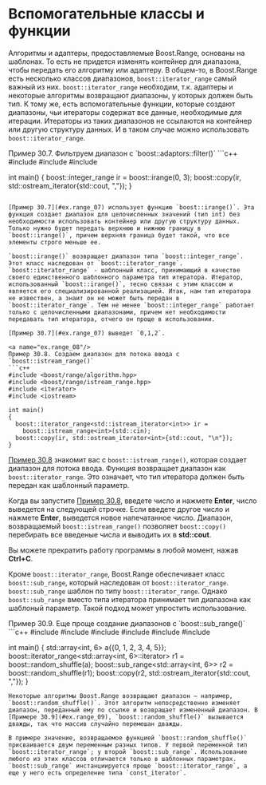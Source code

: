 # Вспомогательные классы и функции

Алгоритмы и адаптеры, предоставляемые Boost.Range, основаны на шаблонах. То есть не придется изменять контейнер для диапазона, чтобы передать его алгоритму или адаптеру. В общем-то, в Boost.Range есть несколько классов диапазонов, `boost::iterator_range` самый важный из них. `boost::iterator_range` необходим, т.к. адаптеры и некоторые алгоритмы возвращают диапазоны, у которых должен быть тип. К тому же, есть вспомогательные функции, которые создают диапазоны, чьи итераторы содержат все данные, необходимые для итерации. Итераторы из таких диапазонов не ссылаются на контейнер или другую структуру данных. И в таком случае можно использовать `boost::iterator_range`.

<a name="ex.range_07"/>
 Пример 30.7. Фильтруем диапазон с `boost::adaptors::filter()`
```c++
#include <boost/range/algorithm.hpp>
#include <boost/range/irange.hpp>
#include <iostream>

int main()
{
  boost::integer_range<int> ir = boost::irange(0, 3);
  boost::copy(ir, std::ostream_iterator<int>{std::cout, ","});
}
```

[Пример 30.7](#ex.range_07) использует функцию `boost::irange()`. Эта функция создает диапазон для целочисленных значений (тип int) без необходимости использовать контейнер или другую структуру данных. Только нужно будет передать верхнюю и нижнюю границу в `boost::irange()`, причем верхняя граница будет такой, что все элементы строго меньше ее.

`boost::irange()` возвращает диапазон типа `boost::integer_range`. Этот класс наследован от `boost::iterator_range`. `boost::iterator_range` - шаблонный класс, принимающий в качестве своего единственного шаблонного параметра тип итератора. Итератор, использованный `boost::irange()`, тесно связан с этим классом и является его специализированной реализацией. Итак, нам тип итератора не извествен, а знаит он не может быть передан в `boost::iterator_range`. Тем не менее `boost::integer_range` работает только с целочисленными диапазонами, причем нет необходимости передавать тип итератора, отчего он проще в использовании.

[Пример 30.7](#ex.range_07) выведет `0,1,2`.

<a name="ex.range_08"/>
Пример 30.8. Создаем диапазон для потока ввода с `boost::istream_range()`
```c++
#include <boost/range/algorithm.hpp>
#include <boost/range/istream_range.hpp>
#include <iterator>
#include <iostream>

int main()
{
  boost::iterator_range<std::istream_iterator<int>> ir =
    boost::istream_range<int>(std::cin);
  boost::copy(ir, std::ostream_iterator<int>{std::cout, "\n"});
}
```

[Пример 30.8](#ex.range_08) знакомит вас с `boost::istream_range()`, которая создает диапазон для потока ввода. Функция возвращает диапазон как `boost::iterator_range`. Это означает, что тип итератора должен быть передан как шаблонный параметр.

Когда вы запустите [Пример 30.8](#ex.range_08), введете число и нажмете **Enter**, число выведется на следующей строчке. Если введете другое число и нажмете **Enter**, выведется новое напечатанное число. Диапазон, возвращаемый `boost::istream_range()` позволяет `boost::copy()` перебирать все введеные числа и выводить их в **std::cout**.

Вы можете прекратить работу программы в любой момент, нажав **Ctrl+C**.

Кроме `boost::iterator_range`, Boost.Range обеспечивает класс `boost::sub_range`, который наследован от `boost::iterator_range`. `boost::sub_range` шаблон по типу `boost::iterator_range`. Однако `boost::sub_range` вместо типа итератора принимает тип диапазона как шаблоный параметр. Такой подход может упростить использование.

<a name="ex.range_09"/>
Пример 30.9. Еще проще создание диапазонов с `boost::sub_range()`
```c++
#include <boost/range/algorithm.hpp>
#include <boost/range/iterator_range.hpp>
#include <boost/range/sub_range.hpp>
#include <array>
#include <iterator>
#include <iostream>

int main()
{
  std::array<int, 6> a{{0, 1, 2, 3, 4, 5}};
  boost::iterator_range<std::array<int, 6>::iterator> r1 =
    boost::random_shuffle(a);
  boost::sub_range<std::array<int, 6>> r2 =
    boost::random_shuffle(r1);
  boost::copy(r2, std::ostream_iterator<int>{std::cout, ","});
}
```
Некоторые алгоритмы Boost.Range возвращают диапазон – например, `boost::random_shuffle()`. Этот алгоритм непосредственно изменяет диапазон, переданный ему по ссылке и возвращает измененный диапазон. В [Примере 30.9](#ex.range_09), `boost::random_shuffle()` вызывается дважды, так что массив случайно перемешан дважды.

В примере значение, возвращаемое функцией `boost::random_shuffle()` присваивается двум переменным разных типов. У первой переменной тип `boost::iterator_range`; у второй `boost::sub_range`. Использование любого из этих классов отличается только в шаблонных параметрах. `boost::sub_range` инстанциируется проще `boost::iterator_range`, а еще у него есть определение типа `const_iterator`.
